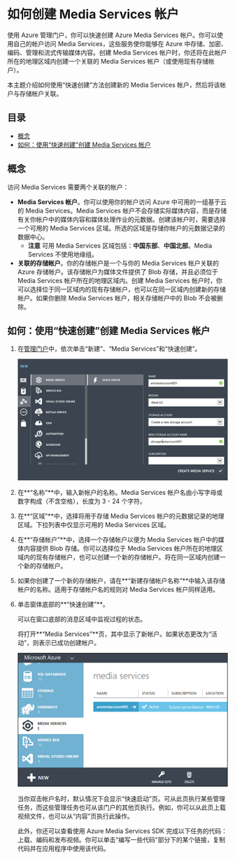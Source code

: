 ﻿<properties linkid="manage-services-mediaservices-create-a-media-services-account" urlDisplayName="How to create" pageTitle="Create a Media Services Account - Azure" metaKeywords="" description="Describes how to create a new Media Services account in Azure." metaCanonical="" services="media-services" documentationCenter="" title="How to Create a Media Services Account" authors="migree" solutions="" manager="" editor="" />
<tags ms.service="media-services"
    ms.date="02/15/2015"
    wacn.date="04/11/2015"
    />

如何创建 Media Services 帐户
============================

使用 Azure 管理门户，你可以快速创建 Azure Media Services 帐户。你可以使用自己的帐户访问 Media Services，这些服务使你能够在 Azure 中存储、加密、编码、管理和流式传输媒体内容。创建 Media Services 帐户时，你还将在此帐户所在的地理区域内创建一个关联的 Media Services 帐户（或使用现有存储帐户）。

本主题介绍如何使用“快速创建”方法创建新的 Media Services 帐户，然后将该帐户与存储帐户关联。

目录
----

-   [概念](#concepts)
-   [如何：使用“快速创建”创建 Media Services 帐户](#quick)

概念
----

访问 Media Services 需要两个关联的帐户：

-   **Media Services 帐户**。你可以使用你的帐户访问 Azure 中可用的一组基于云的 Media Services。Media Services 帐户不会存储实际媒体内容，而是存储有关你帐户中的媒体内容和媒体处理作业的元数据。创建该帐户时，需要选择一个可用的 Media Services 区域。所选的区域是存储你帐户的元数据记录的数据中心。
    -   **注意** 可用 Media Services 区域包括：**中国东部**、**中国北部**。Media Services 不使用地缘组。
-   **关联的存储帐户**。你的存储帐户是一个与你的 Media Services 帐户关联的 Azure 存储帐户。该存储帐户为媒体文件提供了 Blob 存储，并且必须位于 Media Services 帐户所在的地理区域内。创建 Media Services 帐户时，你可以选择位于同一区域内的现有存储帐户，也可以在同一区域内创建新的存储帐户。如果你删除 Media Services 帐户，相关存储帐户中的 Blob 不会被删除。

如何：使用“快速创建”创建 Media Services 帐户
--------------------------------------------

1.  在[管理门户](http://manage.windowsazure.cn)中，依次单击“新建”、“Media Services”和“快速创建”。

    ![Media Services 快速创建](./media/media-services-create-account/wams-QuickCreate.png)

2.  在**“名称”**中，输入新帐户的名称。Media Services 帐户名由小写字母或数字构成（不含空格），长度为 3 - 24 个字符。

3.  在**“区域”**中，选择将用于存储 Media Services 帐户的元数据记录的地理区域。下拉列表中仅显示可用的 Media Services 区域。

4.  在**“存储帐户”**中，选择一个存储帐户以便为 Media Services 帐户中的媒体内容提供 Blob 存储。你可以选择位于 Media Services 帐户所在的地理区域内的现有存储帐户，也可以创建一个新的存储帐户。将在同一区域内创建一个新的存储帐户。

5.  如果你创建了一个新的存储帐户，请在**“新建存储帐户名称”**中输入该存储帐户的名称。适用于存储帐户名的规则对 Media Services 帐户同样适用。

6.  单击窗体底部的**“快速创建”**。

    可以在窗口底部的消息区域中监视过程的状态。

    将打开**“Media Services”**页，其中显示了新帐户。如果状态更改为“活动”，则表示已成功创建帐户。

    ![“Media Services”页](./media/media-services-create-account/wams-mediaservices-page.png)

    当你双击帐户名时，默认情况下会显示“快速启动”页。可从此页执行某些管理任务，而这些管理任务也可从该门户的其他页执行。例如，你可以从此页上载视频文件，也可以从“内容”页执行此操作。

    此外，你还可以查看使用 Azure Media Services SDK 完成以下任务的代码：上载、编码和发布视频。你可以单击“编写一些代码”部分下的某个链接，复制代码并在应用程序中使用该代码。


